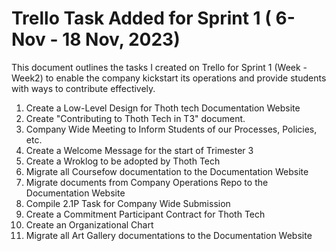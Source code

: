# Trello Task Added for Sprint 1 ( 6- Nov - 18 Nov, 2023)

This document outlines the tasks I created on Trello for Sprint 1 (Week - Week2) to enable the
company kickstart its operations and provide students with ways to contribute effectively.

1. Create a Low-Level Design for Thoth tech Documentation Website
2. Create "Contributing to Thoth Tech in T3" document.
3. Company Wide Meeting to Inform Students of our Processes, Policies, etc.
4. Create a Welcome Message for the start of Trimester 3
5. Create a Wroklog to be adopted by Thoth Tech
6. Migrate all Coursefow documentation to the Documentation Website
7. Migrate documents from Company Operations Repo to the Documentation Website
8. Compile 2.1P Task for Company Wide Submission
9. Create a Commitment Participant Contract for Thoth Tech
10. Create an Organizational Chart
11. Migrate all Art Gallery documentations to the Documentation Website
